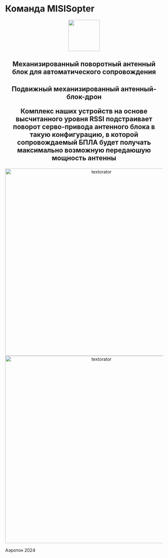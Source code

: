 # Команда MISISopter

<div align="center">
  <a href="https://t.me/leshquin">
    <img width="100" height="100" src="[https://avatars3.githubusercontent.com/u/1478241?s=200&v=4](https://png.pngtree.com/png-clipart/20220921/ourmid/pngtree-drone-flying-on-transparent-background-png-image_6209864.png)">
  </a>
  <br>
  <h2>Механизированный поворотный антенный блок для автоматического сопровождения</h2>
</div>

<h2 align="center"> Подвижный механизированный антенный-блок-дрон
<p>Комплекс наших устройств на основе высчитанного уровня RSSI подстраивает поворот серво-привода антенного блока в такую конфигурацию, в которой сопровождаемый БПЛА будет получать максимально возможную передаюшую мощность антенны</p>

</h2>

<p align="center"><img src="https://i.ibb.co/HNzswX5/IMG-2320.png" alt="textorator" height="600"/> <img src="https://i.ibb.co/CVBq4BL/IMG-2322.png" alt="textorator" height="600"/></p>



Аэротон 2024
